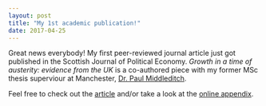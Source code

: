 ```yaml
---
layout: post
title: "My 1st academic publication!"
date: 2017-04-25
---
```


Great news everybody! My first peer-reviewed journal article just got published in the Scottish Journal of Political Economy. *Growth in a time of austerity: evidence from the UK* is a co-authored piece with my former MSc thesis superviour at Manchester,
<a href="https://www.research.manchester.ac.uk/portal/paul.middleditch.html" target="_blank">Dr. Paul Middleditch</a>.

Feel free to check out the <a href="http://onlinelibrary.wiley.com/doi/10.1111/sjpe.12132/abstract" target="_blank">article</a> and/or take a look at the <a href="https://amannj.github.io/research/appendices/Growth-in-a-Time-of-Austerity/OnlineAppendix.html" target="_blank">online appendix</a>.
